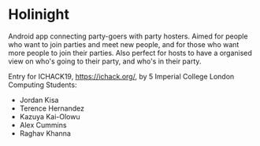 # Holinight

Android app connecting party-goers with party hosters. Aimed for people who want to join parties and meet new people, and for those who want more people to join their parties. Also perfect for hosts to have a organised view on who's going to their party, and who's in their party.

Entry for ICHACK19, https://ichack.org/, by 5 Imperial College London Computing Students:

* Jordan Kisa
* Terence Hernandez
* Kazuya Kai-Olowu
* Alex Cummins
* Raghav Khanna

